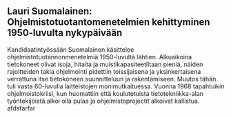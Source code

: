 ## Lauri Suomalainen: Ohjelmistotuotantomenetelmien kehittyminen 1950-luvulta nykypäivään
Kandidaatintyössään Suomalainen käsittelee ohjelmistotuotannonmenetelmiä 1950-luvultä lähtien. Alkuaikoina tietokoneet olivat isoja, hitaita ja muistikapasiteetiltaan pieniä, näiden rajoitteiden takia ohjelmointi pidettiin toissijaisena ja yksinkertaisena verrattuna itse tietokoneen suunnitteluun ja rakentamiseen. Muutos tähän tuli vasta 60-luvulla laitteistojen monimutkaituessa. Vuonna 1968 tapahtuikin ohjelmoistokriisi, kun huomattiin että koulutetuista tietotekniikka-alan työntekijöistä alkoi olla pulaa ja ohjelmistoprojectit alkoivat kallistua.
afdsfarfar
